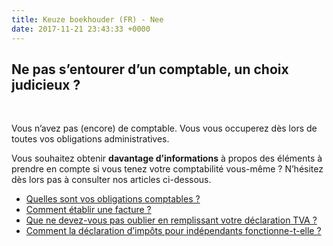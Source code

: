 ```yaml
---
title: Keuze boekhouder (FR) - Nee
date: 2017-11-21 23:43:33 +0000
---
```

## Ne pas s’entourer d’un comptable, un choix judicieux ?

 

Vous n’avez pas (encore) de comptable. Vous vous occuperez dès lors de toutes vos obligations administratives.

Vous souhaitez obtenir **davantage d’informations** à propos des éléments à prendre en compte si vous tenez votre comptabilité vous-même ? N’hésitez dès lors pas à consulter nos articles ci-dessous. 

* [Quelles sont vos obligations comptables ?](https://blog.xerius.be/debutant/quelles-sont-vos-obligations-comptables)
* [Comment établir une facture ?](https://blog.xerius.be/debutant/etablir-une-facture)
* [Que ne devez-vous pas oublier en remplissant votre déclaration TVA ?](https://blog.xerius.be/debutant/deposer-sa-declaration-de-tva-une-liste-de-controle-utile)
* [Comment la déclaration d’impôts pour indépendants fonctionne-t-elle ?](http://blog.xerius.be/debutant/declaration-dimpots-pour-independants)